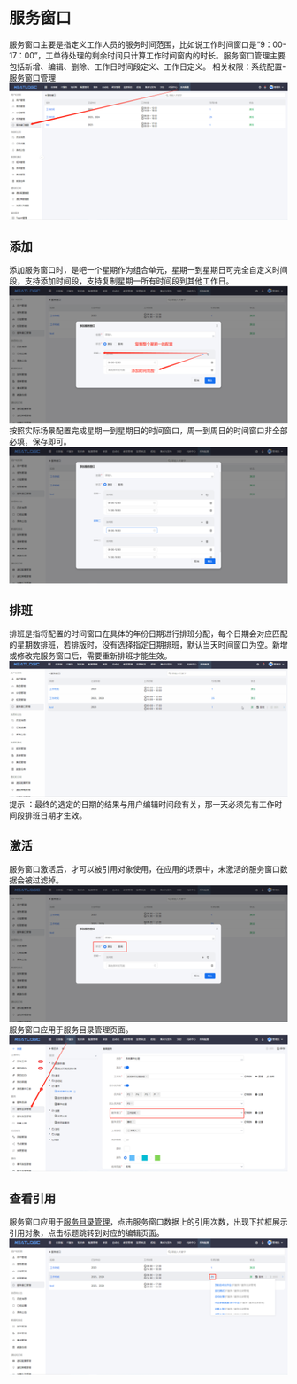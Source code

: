 # 服务窗口
服务窗口主要是指定义工作人员的服务时间范围，比如说工作时间窗口是“9：00-17：00”，工单待处理的剩余时间只计算工作时间窗内的时长。服务窗口管理主要包括新增、编辑、删除、工作日时间段定义、工作日定义。
相关权限：系统配置-服务窗口管理
![](README_IMAGES/work_schedule/schedule_job.png)

## 添加
添加服务窗口时，是吧一个星期作为组合单元，星期一到星期日可完全自定义时间段，支持添加时间段，支持复制星期一所有时间段到其他工作日。
![](README_IMAGES/work_schedule/add_time_range.png)
按照实际场景配置完成星期一到星期日的时间窗口，周一到周日的时间窗口非全部必填，保存即可。
![](README_IMAGES/work_schedule/add_work_schedule.png)

## 排班
排班是指将配置的时间窗口在具体的年份日期进行排班分配，每个日期会对应匹配的星期数排班，若排版时，没有选择指定日期排班，默认当天时间窗口为空。新增或修改完服务窗口后，需要重新排班才能生效。
![](README_IMAGES/work_schedule/scheduling.gif)
提示 ：最终的选定的日期的结果与用户编辑时间段有关，那一天必须先有工作时间段排班日期才生效。

## 激活
服务窗口激活后，才可以被引用对象使用，在应用的场景中，未激活的服务窗口数据会被过滤掉。
![](README_IMAGES/work_schedule/status.png)
服务窗口应用于服务目录管理页面。
![](README_IMAGES/work_schedule/using.png)

## 查看引用
服务窗口应用于[服务目录管理](../2.IT服务/服务/服务目录管理.md)，点击服务窗口数据上的引用次数，出现下拉框展示引用对象，点击标题跳转到对应的编辑页面。
![](README_IMAGES/work_schedule/references.png)
